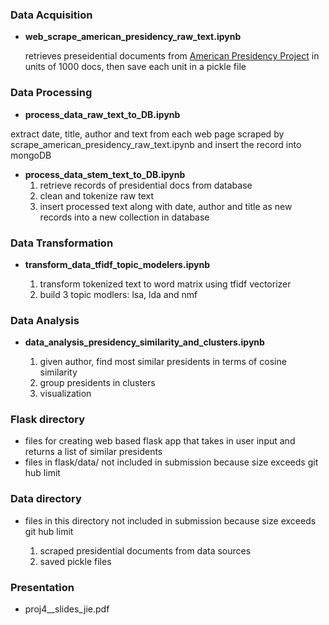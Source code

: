 
### Data Acquisition

* __web_scrape_american_presidency_raw_text.ipynb__ 

  retrieves preseidential documents from [American Presidency Project](http://www.presidency.ucsb.edu/) in units of 1000 docs, then save each unit in a pickle file

### Data Processing

* __process_data_raw_text_to_DB.ipynb__ 

 extract date, title, author and text from each web page scraped by scrape_american_presidency_raw_text.ipynb and insert the record into mongoDB
 
 
* __process_data_stem_text_to_DB.ipynb__
    1. retrieve records of presidential docs from database
    2. clean and tokenize raw text
    3.  insert processed text along with date, author and title as new records into a  new collection in database
 

### Data Transformation

* __transform_data_tfidf_topic_modelers.ipynb__ 

  1. transform tokenized text to word matrix using tfidf vectorizer
  2. build 3 topic modlers: lsa, lda and nmf

### Data Analysis

* __data_analysis_presidency_similarity_and_clusters.ipynb__

  1. given author, find most similar presidents in terms of cosine similarity
  2. group presidents in clusters 
  3. visualization

### Flask directory


  * files for creating web based flask app that takes in user input and returns a list of similar presidents
  * files in flask/data/ not included in submission because size exceeds git hub limit




### Data directory

* files in this directory not included in submission because size exceeds git hub limit

  1. scraped presidential documents from data sources
  2. saved pickle files



### Presentation
* proj4__slides_jie.pdf

 
